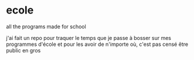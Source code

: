 # ecole
all the programs made for school


j'ai fait un repo pour traquer le temps que je passe à bosser sur mes programmes d'école et pour les avoir de n'importe où, c'est pas censé être public en gros